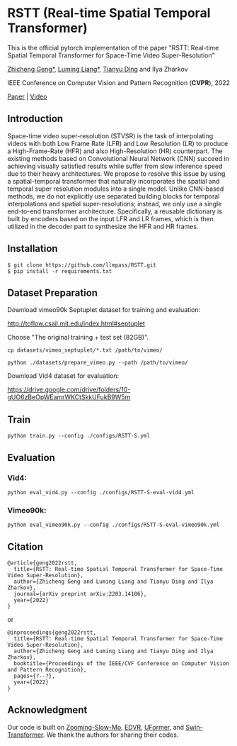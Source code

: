 # RSTT (Real-time Spatial Temporal Transformer)
This is the official pytorch implementation of the paper "RSTT: Real-time Spatial Temporal Transformer for Space-Time Video Super-Resolution"

[Zhicheng Geng*](https://zhichenggeng.com/), [Luming Liang*](https://scholar.google.com/citations?user=vTgdAS4AAAAJ&hl=en), [Tianyu Ding](https://www.tianyuding.com) and Ilya Zharkov

IEEE Conference on Computer Vision and Pattern Recognition (**CVPR**), 2022

[Paper](https://arxiv.org/abs/2203.14186) |
[Video](https://www.youtube.com/watch?v=UItUdbLEPHM)

## Introduction
Space-time video super-resolution (STVSR) is the task of interpolating videos with both Low Frame Rate (LFR) and Low Resolution (LR) to produce a High-Frame-Rate (HFR) and also High-Resolution (HR) counterpart. The existing methods based on Convolutional Neural Network (CNN) succeed in achieving visually satisfied results while suffer from slow inference speed due to their heavy architectures. 
We propose to resolve this issue by using a spatial-temporal transformer that naturally incorporates the spatial and temporal super resolution modules into a single model. Unlike CNN-based methods, we do not explicitly use separated building blocks for temporal interpolations and spatial super-resolutions; instead, we only use a single end-to-end transformer architecture. Specifically, a reusable dictionary is built by encoders based on the input LFR and LR frames, which is then utilized in the decoder part to synthesize the HFR and HR frames.

## Installation
```
$ git clone https://github.com/llmpass/RSTT.git
$ pip install -r requirements.txt
```

## Dataset Preparation
Download vimeo90k Septuplet dataset for training and evaluation:

http://toflow.csail.mit.edu/index.html#septuplet

Choose "The original training + test set (82GB)".

```
cp datasets/vimeo_septuplet/*.txt /path/to/vimeo/
```
```
python ./datasets/prepare_vimeo.py --path /path/to/vimeo/
```

Download Vid4 dataset for evaluation:

https://drive.google.com/drive/folders/10-gUO6zBeOpWEamrWKCtSkkUFukB9W5m

## Train
```
python train.py --config ./configs/RSTT-S.yml
```

## Evaluation
### Vid4:
```
python eval_vid4.py --config ./configs/RSTT-S-eval-vid4.yml
```
### Vimeo90k:
```
python eval_vimeo90k.py --config ./configs/RSTT-S-eval-vimeo90k.yml
```

## Citation
~~~
@article{geng2022rstt,
  title={RSTT: Real-time Spatial Temporal Transformer for Space-Time Video Super-Resolution},
  author={Zhicheng Geng and Luming Liang and Tianyu Ding and Ilya Zharkov},
  journal={arXiv preprint arXiv:2203.14186},
  year={2022}
}
~~~
or
~~~
@inproceedings{geng2022rstt,
  title={RSTT: Real-time Spatial Temporal Transformer for Space-Time Video Super-Resolution},
  author={Zhicheng Geng and Luming Liang and Tianyu Ding and Ilya Zharkov},
  booktitle={Proceedings of the IEEE/CVF Conference on Computer Vision and Pattern Recognition},
  pages={?--?},
  year={2022}
}
~~~

## Acknowledgment
Our code is built on [Zooming-Slow-Mo](https://github.com/Mukosame/Zooming-Slow-Mo-CVPR-2020), [EDVR](https://github.com/xinntao/EDVR), [UFormer](https://github.com/ZhendongWang6/Uformer), and [Swin-Transformer](https://github.com/microsoft/Swin-Transformer). We thank the authors for sharing their codes.
